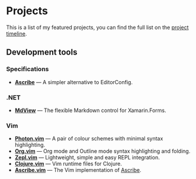<!-- METADATA
title: Projects
-->

# Projects

This is a list of my featured projects, you can find the full list on the
[project timeline](timeline).






## Development tools

### Specifications

- [**Ascribe**](ascribe) — A simpler alternative to EditorConfig.

### .NET

- [**MdView**](https://github.com/axvr/MdView) — The flexible Markdown control
  for Xamarin.Forms.

### Vim

- [**Photon.vim**](https://github.com/axvr/photon.vim) — A pair of colour
  schemes with minimal syntax highlighting.
- [**Org.vim**](https://github.com/axvr/org.vim) — Org mode and Outline mode
  syntax highlighting and folding.
- [**Zepl.vim**](https://github.com/axvr/zepl.vim) — Lightweight, simple and
  easy REPL integration.
- [**Clojure.vim**](https://github.com/clojure-vim/clojure.vim) — Vim runtime
  files for Clojure.
- [**Ascribe.vim**](https://github.com/axvr/ascribe.vim) — The Vim
  implementation of [Ascribe](ascribe).


<!--
## Contribute to

- [OmniSharp-Vim](https://github.com/OmniSharp/omnisharp-vim) — I wrote the
  automatic installer for both MS Windows and Unix-like OSs.  I occasionally
  fix bugs, add features and help resolve issues.
-->
